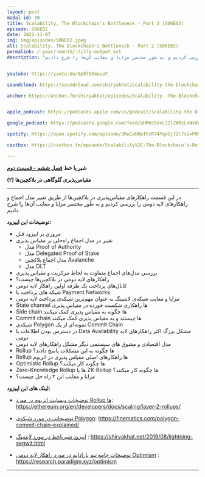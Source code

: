 ```yaml
---
layout: post
modal-id: 30
title: Scalability, The Blockchain's Bottleneck - Part 2 (S06E02)
episode: S06E02
date: 2021-11-07
img: img/episodes/S06E02.jpeg
alt: Scalability, The Blockchain's Bottleneck - Part 2 (S06E02)
permalink: /:year/:month/:title:output_ext
description: "در این قسمت راهکارهای مقیاس‌پذیری در بلاکچین‌ها از طریق تغییر مدل اجماع و راهکارهای لایه دومی را بررسی کردیم و به طور مختصر مزایا و معایب آن‌ها را شرح دادیم." 


youtube: https://youtu.be/9p97SXmquaY

soundcloud: https://soundcloud.com/shiryakhat/scalability-the-blockchains-bottleneck-part-2-s06e02?si=58aa416d2aa248388fb94f88dcb56cc6

anchor: https://anchor.fm/shiryakhat/episodes/Scalability--The-Blockchains-Bottleneck---Part-2-S06E02-e1a1nin


apple_podcast: https://podcasts.apple.com/us/podcast/scalability-the-blockchains-bottleneck-part-2-s06e02/id1221206951?i=1000541300844

google_podcast: https://podcasts.google.com/feed/aHR0cDovL2ZlZWRzLnNvdW5kY2xvdWQuY29tL3VzZXJzL3NvdW5kY2xvdWQ6dXNlcnM6MjYyMzE4MTEzL3NvdW5kcy5yc3M/episode/MGMyMjllY2MtOTgxYS00MzA4LWEzMDItMjJmOWQ5MDc3OWE4?sa=X&ved=0CAUQkfYCahcKEwiAyreI-4z0AhUAAAAAHQAAAAAQAQ

spotify: https://open.spotify.com/episode/3Rw1abHpfYzR74YqeGj72l?si=P0MTh3_CSWGLiNh5T1ik9w

castbox: https://castbox.fm/episode/Scalability%2C-The-Blockchain's-Bottleneck---Part-2-(S06E02)-id2539522-id440612307

---
```


**شیر یا خط**
**[فصل ششم - قسمت دوم](https://shiryakhat.net/2021/11/scalability-blockchain-bottleneck-2.html)**

**مقیاس‌پذیری گلوگاهی در بلاکچین‌ها (۲)**

-------------------------------------------------------
در این قسمت راهکارهای مقیاس‌پذیری در بلاکچین‌ها از طریق تغییر مدل اجماع و راهکارهای لایه دومی را بررسی کردیم و به طور مختصر مزایا و معایب آن‌ها را شرح دادیم.

**توضیحات این اپیزود:**


* مروری بر اپیزود قبل
* تغییر در مدل اجماع راه‌حلی بر مقیاس پذیری
    * مدل Proof of Authority
    * مدل Delegated Proof of Stake
    * مدل اجماع بلاکچین Avalanche 
    * مدل DLT
* بررسی مدل‌های اجماع متفاوت به لحاظ مرکزیت و مقیاس پذیری
* راهکارهای لایه دومی در بلاکچین‌ها چیست؟
* کانال‌های پرداخت یک طرفه اولین راهکار لایه دومی
* شبکه های پرداخت یا Payment Networks
* مزایا و معایب شبکه‌ی لایتنینگ به عنوان مهم‌ترین شبکه‌ی پرداخت لایه دومی
* State channel ها راهکاری شکست خورده در مقیاس‌ پذیری
* Side chain ها چگونه به مقیاس پذیری کمک میکنند
* Commit chain ها چیستند و به مقیاس پذیری کمک میکنند
* شبکه‌ی Polygon نمونه‌ای از یک Commit Chain
* در دسترس بودن اطلاعات یا Data Availability مشکل بزرگ اکثر راهکارهای لایه دومی
* مدل اقتصادی و مشوق های سیستمی دیگر مشکل راهکارهای لایه دومی
* Rollup ها چگونه به این مشکلات پاسخ دادند؟
* ‌‌Rollup ها راهکارهای اصلی مقیاس پذیری در اتریوم
* Optimistic Rollup ها چگونه کار میکنند؟
* Zero-Knowledge Rollup ها یا ZK-Rollup ها چگونه کار میکنند؟
* مزایا و معایب این ۲ راه حل چیست؟

**لینک های این اپیزود:**

* [توضیجات وبسایت اتریوم در مورد Rollup ها](https://ethereum.org/en/developers/docs/scaling/layer-2-rollups/): https://ethereum.org/en/developers/docs/scaling/layer-2-rollups/

* [توضیحاتی در مورد شبکه‌ی ‌Polygon](https://finematics.com/polygon-commit-chain-explained/): https://finematics.com/polygon-commit-chain-explained/

* [اپیزود شیریاخط در مورد لایتنینگ](https://shiryakhat.net/2019/08/lightning-segwit.html) : https://shiryakhat.net/2019/08/lightning-segwit.html

*  [توضیحات جامع تیم پارادایم در مورد راهکار لایه دومی Optimism](https://research.paradigm.xyz/optimism) : https://research.paradigm.xyz/optimism

-----------------------------------------------------------------------
